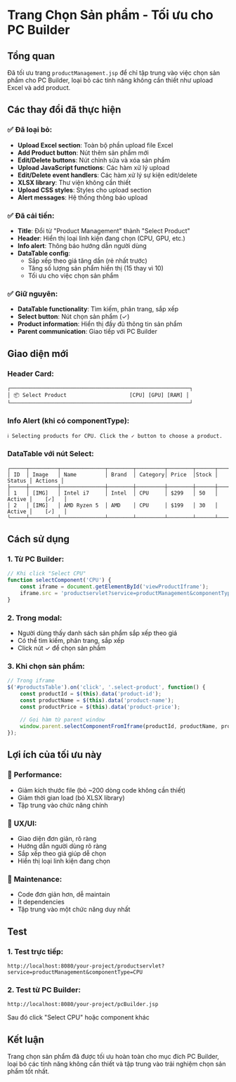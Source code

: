 # Trang Chọn Sản phẩm - Tối ưu cho PC Builder

## Tổng quan
Đã tối ưu trang `productManagement.jsp` để chỉ tập trung vào việc chọn sản phẩm cho PC Builder, loại bỏ các tính năng không cần thiết như upload Excel và add product.

## Các thay đổi đã thực hiện

### ✅ **Đã loại bỏ:**
- **Upload Excel section**: Toàn bộ phần upload file Excel
- **Add Product button**: Nút thêm sản phẩm mới
- **Edit/Delete buttons**: Nút chỉnh sửa và xóa sản phẩm
- **Upload JavaScript functions**: Các hàm xử lý upload
- **Edit/Delete event handlers**: Các hàm xử lý sự kiện edit/delete
- **XLSX library**: Thư viện không cần thiết
- **Upload CSS styles**: Styles cho upload section
- **Alert messages**: Hệ thống thông báo upload

### ✅ **Đã cải tiến:**
- **Title**: Đổi từ "Product Management" thành "Select Product"
- **Header**: Hiển thị loại linh kiện đang chọn (CPU, GPU, etc.)
- **Info alert**: Thông báo hướng dẫn người dùng
- **DataTable config**: 
  - Sắp xếp theo giá tăng dần (rẻ nhất trước)
  - Tăng số lượng sản phẩm hiển thị (15 thay vì 10)
  - Tối ưu cho việc chọn sản phẩm

### ✅ **Giữ nguyên:**
- **DataTable functionality**: Tìm kiếm, phân trang, sắp xếp
- **Select button**: Nút chọn sản phẩm (✓)
- **Product information**: Hiển thị đầy đủ thông tin sản phẩm
- **Parent communication**: Giao tiếp với PC Builder

## Giao diện mới

### Header Card:
```
┌─────────────────────────────────────────────────────────┐
│ 📦 Select Product                    [CPU] [GPU] [RAM] │
└─────────────────────────────────────────────────────────┘
```

### Info Alert (khi có componentType):
```
ℹ️ Selecting products for CPU. Click the ✓ button to choose a product.
```

### DataTable với nút Select:
```
┌─────┬─────────┬──────────────┬────────┬─────────┬────────┬──────┬────────┬─────────┐
│ ID  │ Image   │ Name         │ Brand  │ Category│ Price  │Stock │ Status │ Actions │
├─────┼─────────┼──────────────┼────────┼─────────┼────────┼──────┼────────┼─────────┤
│ 1   │ [IMG]   │ Intel i7     │ Intel  │ CPU     │ $299   │ 50   │ Active │    [✓]   │
│ 2   │ [IMG]   │ AMD Ryzen 5  │ AMD    │ CPU     │ $199   │ 30   │ Active │    [✓]   │
└─────┴─────────┴──────────────┴────────┴─────────┴────────┴──────┴────────┴─────────┘
```

## Cách sử dụng

### 1. Từ PC Builder:
```javascript
// Khi click "Select CPU"
function selectComponent('CPU') {
    const iframe = document.getElementById('viewProductIframe');
    iframe.src = 'productservlet?service=productManagement&componentType=CPU';
}
```

### 2. Trong modal:
- Người dùng thấy danh sách sản phẩm sắp xếp theo giá
- Có thể tìm kiếm, phân trang, sắp xếp
- Click nút ✓ để chọn sản phẩm

### 3. Khi chọn sản phẩm:
```javascript
// Trong iframe
$('#productsTable').on('click', '.select-product', function() {
    const productId = $(this).data('product-id');
    const productName = $(this).data('product-name');
    const productPrice = $(this).data('product-price');
    
    // Gọi hàm từ parent window
    window.parent.selectComponentFromIframe(productId, productName, productPrice, componentType);
});
```

## Lợi ích của tối ưu này

### 🚀 **Performance:**
- Giảm kích thước file (bỏ ~200 dòng code không cần thiết)
- Giảm thời gian load (bỏ XLSX library)
- Tập trung vào chức năng chính

### 🎯 **UX/UI:**
- Giao diện đơn giản, rõ ràng
- Hướng dẫn người dùng rõ ràng
- Sắp xếp theo giá giúp dễ chọn
- Hiển thị loại linh kiện đang chọn

### 🔧 **Maintenance:**
- Code đơn giản hơn, dễ maintain
- Ít dependencies
- Tập trung vào một chức năng duy nhất

## Test

### 1. Test trực tiếp:
```
http://localhost:8080/your-project/productservlet?service=productManagement&componentType=CPU
```

### 2. Test từ PC Builder:
```
http://localhost:8080/your-project/pcBuilder.jsp
```
Sau đó click "Select CPU" hoặc component khác

## Kết luận
Trang chọn sản phẩm đã được tối ưu hoàn toàn cho mục đích PC Builder, loại bỏ các tính năng không cần thiết và tập trung vào trải nghiệm chọn sản phẩm tốt nhất. 
